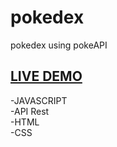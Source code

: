 # pokedex
pokedex using pokeAPI

## [LIVE DEMO](https://thelaucha.github.io/pokedex/)

-JAVASCRIPT  
-API Rest  
-HTML  
-CSS  
